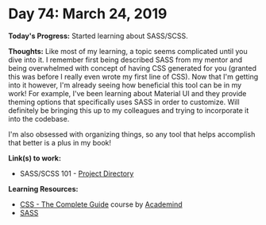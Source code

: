 # Day 74: March 24, 2019

**Today's Progress:** Started learning about SASS/SCSS.

**Thoughts:** Like most of my learning, a topic seems complicated until you dive into it. I remember first being described SASS from my mentor and being overwhelmed with concept of having CSS generated for you (granted this was before I really even wrote my first line of CSS). Now that I'm getting into it however, I'm already seeing how beneficial this tool can be in my work! For example, I've been learning about Material UI and they provide theming options that specifically uses SASS in order to customize. Will definitely be bringing this up to my colleagues and trying to incorporate it into the codebase.

I'm also obsessed with organizing things, so any tool that helps accomplish that better is a plus in my book!

**Link(s) to work:**
* SASS/SCSS 101 - [Project Directory](../work/css/sass-101)

**Learning Resources:**
* [CSS - The Complete Guide](https://www.udemy.com/css-the-complete-guide-incl-flexbox-grid-sass/) course by [Academind](https://www.academind.com/)
* [SASS](https://sass-lang.com/)